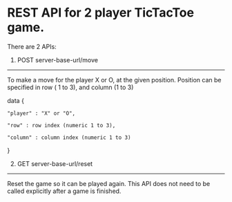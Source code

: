 REST API for 2 player TicTacToe game.
=====================================

There are 2 APIs:
1. POST server-base-url/move
-----------------------------

To make a move for the player X or O, at the given position.
Position can be specified in row ( 1 to 3), and column (1 to 3)


data 
{
    
    "player" : "X" or "O",

    "row" : row index (numeric 1 to 3),

    "column" : column index (numeric 1 to 3)
}


2.  GET server-base-url/reset
-----------------------------
Reset the game so it can be played again. 
This API does not need to be called explicitly after a game is finished.

